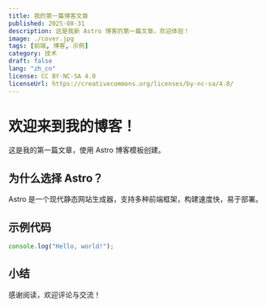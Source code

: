 ```yaml
---
title: 我的第一篇博客文章
published: 2025-08-31
description: 这是我新 Astro 博客的第一篇文章，欢迎体验！
image: ./cover.jpg
tags: [前端, 博客, 示例]
category: 技术
draft: false
lang: "zh_cn"
license: CC BY-NC-SA 4.0
licenseUrl: https://creativecommons.org/licenses/by-nc-sa/4.0/
---
```


# 欢迎来到我的博客！

这是我的第一篇文章，使用 Astro 博客模板创建。

## 为什么选择 Astro？

Astro 是一个现代静态网站生成器，支持多种前端框架，构建速度快，易于部署。

## 示例代码

```js
console.log("Hello, world!");
```

## 小结

感谢阅读，欢迎评论与交流！

